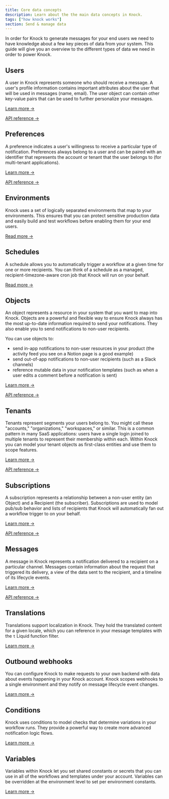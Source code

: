 ```yaml
---
title: Core data concepts
description: Learn about the the main data concepts in Knock.
tags: ["how knock works"]
section: Send & manage data
---
```


In order for Knock to generate messages for your end users we need to have knowledge about a few key pieces of data from your system. This guide will give you an overview to the different types of data we need in order to power Knock.

## Users

A user in Knock represents someone who should receive a message. A user's profile information contains important attributes about the user that will be used in messages (name, email). The user object can contain other key-value pairs that can be used to further personalize your messages.

[Learn more →](/send-and-manage-data/users)

[API reference →](/reference#users)

## Preferences

A preference indicates a user's willingness to receive a particular type of notification. Preferences always belong to a user and can be paired with an identifier that represents the account or tenant that the user belongs to (for multi-tenant applications).

[Learn more →](/send-and-manage-data/preferences)

[API reference →](/reference#preferences)

## Environments

Knock uses a set of logically separated environments that map to your environments. This ensures that you can protect sensitive production data and easily build and test workflows before enabling them for your end users.

[Read more →](/send-and-manage-data/environments)

## Schedules

A schedule allows you to automatically trigger a workflow at a given time for one or more recipients. You can think of a schedule as a managed, recipient-timezone-aware cron job that Knock will run on your behalf.

[Read more →](/send-and-manage-data/schedules)

## Objects

An object represents a resource in your system that you want to map into Knock. Objects are a powerful and flexible way to ensure Knock always has the most up-to-date information required to send your notifications. They also enable you to send notifications to non-user recipients.

You can use objects to:

- send in-app notifications to non-user resources in your product (the activity feed you see on a Notion page is a good example)
- send out-of-app notifications to non-user recipients (such as a Slack channels)
- reference mutable data in your notification templates (such as when a user edits a comment before a notification is sent)

[Learn more →](/send-and-manage-data/objects)

[API reference →](/reference#objects)

## Tenants

Tenants represent segments your users belong to. You might call these "accounts," "organizations," "workspaces," or similar. This is a common pattern in many SaaS applications: users have a single login joined to multiple tenants to represent their membership within each. Within Knock you can model your tenant objects as first-class entities and use them to scope features.

[Learn more →](/send-and-manage-data/tenants)

[API reference →](/reference#tenants)

## Subscriptions

A subscription represents a relationship between a non-user entity (an Object) and a Recipient (the subscriber). Subscriptions are used to model pub/sub behavior and lists of recipients that Knock will automatically fan out a workflow trigger to on your behalf.

[Learn more →](/send-and-manage-data/subscriptions)

[API reference →](/reference#subscriptions)

## Messages

A message in Knock represents a notification delivered to a recipient on a particular channel. Messages contain information about the request that triggered its delivery, a view of the data sent to the recipient, and a timeline of its lifecycle events.

[Learn more →](/send-and-manage-data/messages)

[API reference →](/reference#messages)

## Translations

Translations support localization in Knock. They hold the translated content for a given locale, which you can reference in your message templates with the `t` Liquid function filter.

[Learn more →](/send-and-manage-data/localization)

## Outbound webhooks

You can configure Knock to make requests to your own backend with data about events happening in your Knock account. Knock scopes webhooks to a single environment and they notify on message lifecycle event changes.

[Learn more →](/send-and-manage-data/outbound-webhooks)

## Conditions

Knock uses conditions to model checks that determine variations in your workflow runs. They provide a powerful way to create more advanced notification logic flows.

[Learn more →](/send-and-manage-data/conditions)

## Variables

Variables within Knock let you set shared constants or secrets that you can use in all of the workflows and templates under your account. Variables can be overridden at the environment level to set per environment constants.

[Learn more →](/send-and-manage-data/variables)
